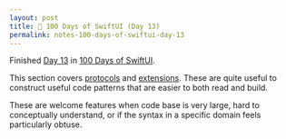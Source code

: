 ```yaml
---
layout: post
title: 📔 100 Days of SwiftUI (Day 13)
permalink: notes-100-days-of-swiftui-day-13
---
```


Finished [Day 13](https://www.hackingwithswift.com/100/swiftui/13) in [100 Days of SwiftUI](https://www.hackingwithswift.com/100/swiftui).

This section covers [protocols](https://en.wikipedia.org/wiki/Interface_(object-oriented_programming)) and [extensions](https://en.wikipedia.org/wiki/Extensible_programming). These are quite useful to construct useful code patterns that are easier to both read and build.

These are welcome features when code base is very large, hard to conceptually understand, or if the syntax in a specific domain feels particularly obtuse.
